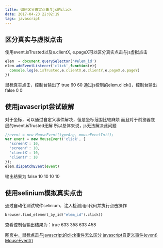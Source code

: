 ```yaml
---
title: 如何区分真实点击与js的click
date: 2017-04-23 22:02:19
tags: javascript
---
```


## 区分真实与虚拟点击

使用event.isTrusted以及e.clientX, e.pageX可以区分真实点击与js虚拟点击

```javascript
elem  = document.querySelector('#elem_id')
elem.addEventListener('click',function(e){
  console.log(e.isTrusted,e.clientX,e.clientY,e.pageX,e.pageY)
})
```
鼠标真实点击，控制台输出了 true 60 60
通过js控制的elem.click()，控制台输出false 0 0

## 使用javascript尝试破解

对于坐标，可以通过自定义事件解决，但是坐标范围比较麻烦
而且对于浏览器底层的event.isTrusted无解
所以总体来说，js无法解决此问题

```javascript
//event = new MouseEvent(typeArg, mouseEventInit);
var event = new MouseEvent('click', {
  'screenX': 10,
  'screenY': 10,
  'clientX': 10,
  'clientY': 10
});
elem.dispatchEvent(event)
```

输出结果为 false 10 10 10 10

## 使用selinium模拟真实点击

通过自动化测试软件selinium，注入检测用js代码并执行点击操作

```python
browser.find_element_by_id("elem_id").click()
```

查看控制台输出结果为：true 633 358 633 458

[网页中，鼠标点击与javascript的click事件怎么区分](https://developer.mozilla.org/zh-CN/docs/Web/API/Event/isTrusted)
[javascript自定义事件(event)](http://blog.allenm.me/2010/02/javascript自定义事件event/)
[MouseEvent()](https://developer.mozilla.org/en-US/docs/Web/API/MouseEvent/MouseEvent)